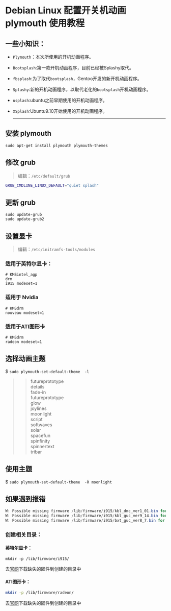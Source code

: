 # Debian Linux 配置开关机动画 plymouth 使用教程

## 一些小知识：

* `Plymouth`：本次所使用的开机动画程序。

* `Bootsplash`:第一款开机动画程序，目前已经被Splashy取代。

* `fbsplash`:为了取代`bootsplash`，Gentoo开发的新开机动画程序。

* `Splashy`:新的开机动画程序，以取代老化的`bootsplash`开机动画程序。

* `usplash`:ubuntu之前早期使用的开机动画程序。

* `XSplash`:Ubuntu9.10开始使用的开机动画程序。
  
  -----

## 安装 plymouth

`sudo apt-get install plymouth plymouth-themes`

## 修改 grub

> 编辑：`/etc/default/grub`

```bash
GRUB_CMDLINE_LINUX_DEFAULT="quiet splash"
```

## 更新 grub

`sudo update-grub`    
`sudo update-grub2`

## 设置显卡

> 编辑：`/etc/initramfs-tools/modules`

### 适用于英特尔显卡：

```shell
# KMSintel_agp
drm
i915 modeset=1
```

### 适用于 Nvidia

```shell
# KMSdrm
nouveau modeset=1
```

### 适用于ATI图形卡

```shell
# KMSdrm
radeon modeset=1
```

## 选择动画主题

$ `sudo plymouth-set-default-theme  -l`

> > futureprototype    
> > details    
> > fade-in    
> > futureprototype    
> > glow    
> > joylines    
> > moonlight    
> > script    
> > softwaves    
> > solar    
> > spacefun    
> > spinfinity    
> > spinnertext    
> > tribar    

## 使用主题

$ `sudo plymouth-set-default-theme  -R moonlight`

## 如果遇到报错

```powershell
W: Possible missing firmware /lib/firmware/i915/kbl_dmc_ver1_01.bin for module i915
W: Possible missing firmware /lib/firmware/i915/kbl_guc_ver9_14.bin for module i915
W: Possible missing firmware /lib/firmware/i915/bxt_guc_ver8_7.bin for module i915
```

### 创建相关目录：

#### 英特尔显卡：

`mkdir -p /lib/firmware/i915/`

去[官网](https://git.kernel.org/pub/scm/linux/kernel/git/firmware/linux-firmware.git/tree/i915)下载缺失的固件到创建的目录中

#### ATI图形卡：

```bash
mkdir -p /lib/firmware/radeon/
```

去[官网](https://git.kernel.org/pub/scm/linux/kernel/git/firmware/linux-firmware.git/tree/radeon)下载缺失的固件到创建的目录中
